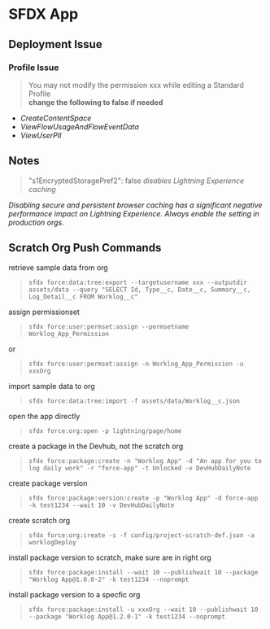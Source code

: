 # SFDX App

## Deployment Issue

### Profile Issue

> You may not modify the permission xxx while editing a Standard Profile  
**change the following to false if needed**

* _CreateContentSpace_  
* _ViewFlowUsageAndFlowEventData_  
* _ViewUserPII_  

## Notes

> "s1EncryptedStoragePref2": false
_disables Lightning Experience caching_  

_Disabling secure and persistent browser caching has a significant negative performance impact on Lightning Experience. Always enable the setting in production orgs._

## Scratch Org Push Commands  

retrieve sample data from org  
> `sfdx force:data:tree:export --targetusername xxx --outputdir assets/data --query "SELECT Id, Type__c, Date__c, Summary__c, Log_Detail__c FROM Worklog__c"`  

assign permissionset  
> `sfdx force:user:permset:assign --permsetname Worklog_App_Permission`  

or  

> `sfdx force:user:permset:assign -n Worklog_App_Permission -u xxxOrg`  

import sample data to org  
> `sfdx force:data:tree:import -f assets/data/Worklog__c.json`  

open the app directly  
> `sfdx force:org:open -p lightning/page/home`  

create a package in the Devhub, not the scratch org  
> `sfdx force:package:create -n "Worklog App" -d "An app for you to log daily work" -r "force-app" -t Unlocked -v DevHubDailyNote`  

create package version  
> `sfdx force:package:version:create -p "Worklog App" -d force-app -k test1234 --wait 10 -v DevHubDailyNote`  

create scratch org  
> `sfdx force:org:create -s -f config/project-scratch-def.json -a worklogDeploy`  

install package version to scratch, make sure are in right org  
> `sfdx force:package:install --wait 10 --publishwait 10 --package "Worklog App@1.0.0-2" -k test1234 --noprompt`  

install package version to a specfic org  
> `sfdx force:package:install -u xxxOrg --wait 10 --publishwait 10 --package "Worklog App@1.2.0-1" -k test1234 --noprompt`  
